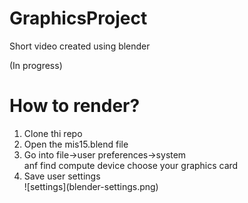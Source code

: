 # GraphicsProject
Short video created using blender

(In progress)

<h1>How to render?</h1>

<ol>
  <li>Clone thi repo</li>
  <li>Open the mis15.blend file</li>
  <li>Go into file->user preferences->system<br>
    anf find compute device choose your graphics card</li>
  <li>Save user settings</li>
  ![settings](blender-settings.png)
</ol>
